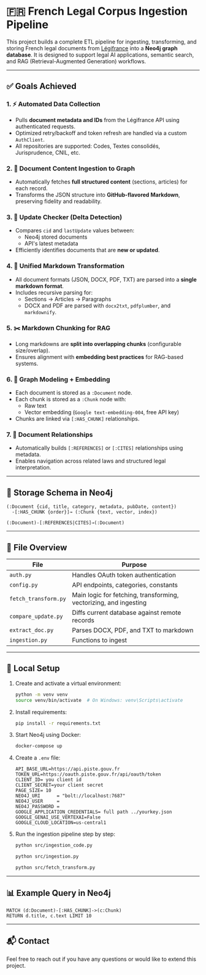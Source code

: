 # 🇫🇷 French Legal Corpus Ingestion Pipeline

This project builds a complete ETL pipeline for ingesting, transforming, and storing French legal documents from [Légifrance](https://www.legifrance.gouv.fr/) into a **Neo4j graph database**. It is designed to support legal AI applications, semantic search, and RAG (Retrieval-Augmented Generation) workflows.

---

## ✅ Goals Achieved

### 1. ⚡ Automated Data Collection
- Pulls **document metadata and IDs** from the Légifrance API using authenticated requests.
- Optimized retry/backoff and token refresh are handled via a custom `AuthClient`.
- All repositories are supported: Codes, Textes consolidés, Jurisprudence, CNIL, etc.

### 2. 🧠 Document Content Ingestion to Graph
- Automatically fetches **full structured content** (sections, articles) for each record.
- Transforms the JSON structure into **GitHub-flavored Markdown**, preserving fidelity and readability.

### 3. 🔄 Update Checker (Delta Detection)
- Compares `cid` and `lastUpdate` values between:
  - Neo4j stored documents
  - API's latest metadata
- Efficiently identifies documents that are **new or updated**.

### 4. 📝 Unified Markdown Transformation
- All document formats (JSON, DOCX, PDF, TXT) are parsed into a **single markdown format**.
- Includes recursive parsing for:
  - Sections → Articles → Paragraphs
  - DOCX and PDF are parsed with `docx2txt`, `pdfplumber`, and `markdownify`.

### 5. ✂️ Markdown Chunking for RAG
- Long markdowns are **split into overlapping chunks** (configurable size/overlap).
- Ensures alignment with **embedding best practices** for RAG-based systems.

### 6. 🔗 Graph Modeling + Embedding
- Each document is stored as a `:Document` node.
- Each chunk is stored as a `:Chunk` node with:
  - Raw text
  - Vector embedding (`Google text-embedding-004`, free API key)
- Chunks are linked via `[:HAS_CHUNK]` relationships.

### 7. 🧱 Document Relationships
- Automatically builds `[:REFERENCES]` or `[:CITES]` relationships using metadata.
- Enables navigation across related laws and structured legal interpretation.

---

## 💾 Storage Schema in Neo4j

```plaintext
(:Document {cid, title, category, metadata, pubDate, content})
  -[:HAS_CHUNK {order}]→ (:Chunk {text, vector, index})

(:Document)-[:REFERENCES|CITES]→(:Document)
```

---

## 📁 File Overview

| File | Purpose |
|------|---------|
| `auth.py` | Handles OAuth token authentication |
| `config.py` | API endpoints, categories, constants |
| `fetch_transform.py` | Main logic for fetching, transforming, vectorizing, and ingesting |
| `compare_update.py` | Diffs current database against remote records |
| `extract_doc.py` | Parses DOCX, PDF, and TXT to markdown |
| `ingestion.py` | Functions to ingest |

---

## 🐳 Local Setup

1. Create and activate a virtual environment:
   ```bash
   python -m venv venv
   source venv/bin/activate  # On Windows: venv\Scripts\activate
   ```

2. Install requirements:
   ```bash
   pip install -r requirements.txt
   ```

3. Start Neo4j using Docker:
   ```bash
   docker-compose up
   ```

4. Create a `.env` file:
   ```env
   API_BASE_URL=https://api.piste.gouv.fr
   TOKEN_URL=https://oauth.piste.gouv.fr/api/oauth/token
   CLIENT_ID= you client id
   CLIENT_SECRET=your client secret
   PAGE_SIZE= 10
   NEO4J_URI      = "bolt://localhost:7687"
   NEO4J_USER     = 
   NEO4J_PASSWORD = 
   GOOGLE_APPLICATION_CREDENTIALS= full path ../yourkey.json
   GOOGLE_GENAI_USE_VERTEXAI=False
   GOOGLE_CLOUD_LOCATION=us-central1
   ```

5. Run the ingestion pipeline step by step:
   ```bash
   python src/ingestion_code.py

   python src/ingestion.py

   python src/fetch_transform.py
   ```

---

## 📊 Example Query in Neo4j

```cypher
MATCH (d:Document)-[:HAS_CHUNK]->(c:Chunk)
RETURN d.title, c.text LIMIT 10
```
---

## 📬 Contact

Feel free to reach out if you have any questions or would like to extend this project.
